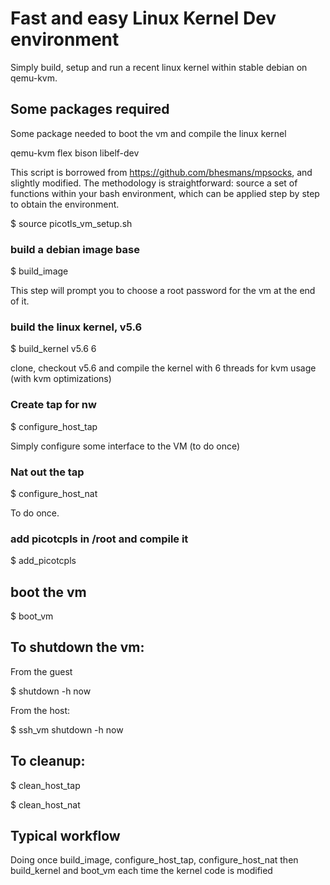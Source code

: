 # Fast and easy Linux Kernel Dev environment

Simply build, setup and run a recent linux kernel within stable debian
on qemu-kvm.

## Some packages required

Some package needed to boot the vm and compile the linux kernel

qemu-kvm flex bison libelf-dev

This script is borrowed from https://github.com/bhesmans/mpsocks, and
slightly modified. The methodology is straightforward: source a set of
functions within your bash environment, which can be applied step by
step to obtain the environment.

$ source picotls_vm_setup.sh

### build a debian image base

$ build_image

This step will prompt you to choose a root password for the vm at the
end of it.

### build the linux kernel, v5.6

$ build_kernel v5.6 6

clone, checkout v5.6 and compile the kernel with 6 threads for kvm usage (with kvm
optimizations)

### Create tap for nw

$ configure_host_tap

Simply configure some interface to the VM (to do once)

### Nat out the tap

$ configure_host_nat

To do once.

### add picotcpls in /root and compile it
$ add_picotcpls

## boot the vm
$ boot_vm

## To shutdown the vm:

From the guest

$ shutdown -h now

From the host:

$ ssh_vm shutdown -h now

## To cleanup:

$ clean_host_tap

$ clean_host_nat

## Typical workflow

Doing once build_image, configure_host_tap, configure_host_nat then
build_kernel and boot_vm each time the kernel code is modified
